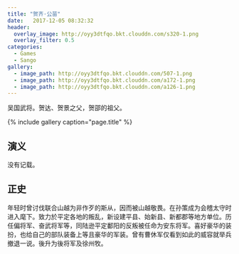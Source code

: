 ```yaml
---
title: "贺齐·公苗"
date:   2017-12-05 08:32:32
header:
  overlay_image: http://oyy3dtfqo.bkt.clouddn.com/s320-1.png
  overlay_filter: 0.5
categories:
  - Games
  - Sango
gallery:
  - image_path: http://oyy3dtfqo.bkt.clouddn.com/507-1.png
  - image_path: http://oyy3dtfqo.bkt.clouddn.com/a172-1.png
  - image_path: http://oyy3dtfqo.bkt.clouddn.com/a126-1.png
---
```


吴国武将。贺达、贺景之父，贺邵的祖父。

{% include gallery caption="page.title" %}

## 演义

没有记载。

## 正史

年轻时曾讨伐联合山越为非作歹的斯从，因而被山越敬畏。在孙策成为会稽太守时进入麾下。致力於平定各地的叛乱，新设建平县、始新县、新都郡等地方单位。历任偏将军、奋武将军等，同陆逊平定鄱阳的反叛被任命为安东将军。喜好豪华的装扮，也给自己的部队装备上等且豪华的军装。曾有曹休军仅看到如此的威容就举兵撤退一说。後升为後将军及徐州牧。